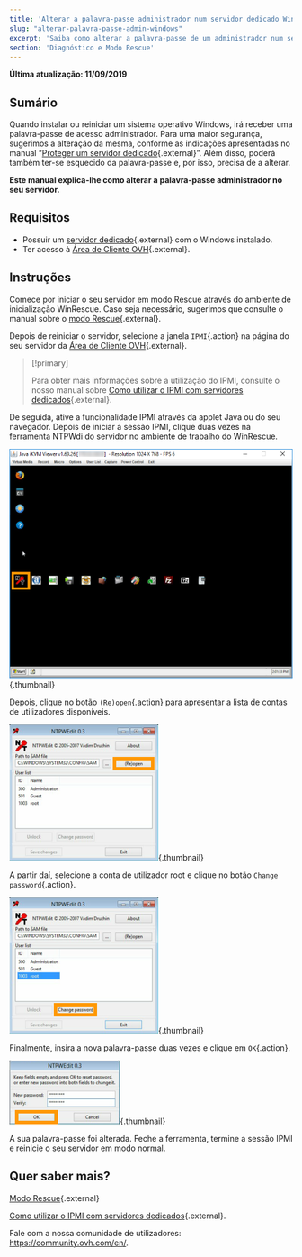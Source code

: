 ```yaml
---
title: 'Alterar a palavra-passe administrador num servidor dedicado Windows'
slug: "alterar-palavra-passe-admin-windows"
excerpt: 'Saiba como alterar a palavra-passe de um administrador num servidor dedicado Windows'
section: 'Diagnóstico e Modo Rescue'
---
```


**Última atualização: 11/09/2019**

## Sumário

Quando instalar ou reiniciar um sistema operativo Windows, irá receber uma palavra-passe de acesso administrador. Para uma maior segurança, sugerimos a alteração da mesma, conforme as indicações apresentadas no manual “[Proteger um servidor dedicado](https://docs.ovh.com/pt/dedicated/proteger-um-servidor-dedicado/){.external}”. Além disso, poderá também ter-se esquecido da palavra-passe e, por isso, precisa de a alterar.

**Este manual explica-lhe como alterar a palavra-passe administrador no seu servidor.**


## Requisitos

* Possuir um [servidor dedicado](https://www.ovh.pt/servidores_dedicados/){.external} com o Windows instalado.
* Ter acesso à [Área de Cliente OVH](https://www.ovh.com/auth/?action=gotomanager){.external}.


## Instruções

Comece por iniciar o seu servidor em modo Rescue através do ambiente de inicialização WinRescue. Caso seja necessário, sugerimos que consulte o manual sobre o [modo Rescue](https://docs.ovh.com/pt/dedicated/rescue_mode/){.external}. 

Depois de reiniciar o servidor, selecione a janela `IPMI`{.action} na página do seu servidor da [Área de Cliente OVH](https://www.ovh.com/auth/?action=gotomanager){.external}.

> [!primary]
>
> Para obter mais informações sobre a utilização do IPMI, consulte o nosso manual sobre [Como utilizar o IPMI com servidores dedicados](https://docs.ovh.com/pt/dedicated/usar-ipmi-servidores-dedicados/){.external}.
>

De seguida, ative a funcionalidade IPMI através da applet Java ou do seu navegador. Depois de iniciar a sessão IPMI, clique duas vezes na ferramenta NTPWdi do servidor no ambiente de trabalho do WinRescue.

![NTPWdi](images/ntpwdi-tool-01.png){.thumbnail}

Depois, clique no botão `(Re)open`{.action} para apresentar a lista de contas de utilizadores disponíveis.

![NTPWdi](images/ntpwdi-tool-02.png){.thumbnail}

A partir daí, selecione a conta de utilizador root e clique no botão `Change password`{.action}.

![NTPWdi](images/ntpwdi-tool-03.png){.thumbnail}

Finalmente, insira a nova palavra-passe duas vezes e clique em `OK`{.action}.

![NTPWdi](images/ntpwdi-tool-04.png){.thumbnail}

A sua palavra-passe foi alterada. Feche a ferramenta, termine a sessão IPMI e reinicie o seu servidor em modo normal.


## Quer saber mais?

[Modo Rescue](https://docs.ovh.com/pt/dedicated/rescue_mode/){.external}

[Como utilizar o IPMI com servidores dedicados](https://docs.ovh.com/pt/dedicated/usar-ipmi-servidores-dedicados/){.external}.

Fale com a nossa comunidade de utilizadores: <https://community.ovh.com/en/>.